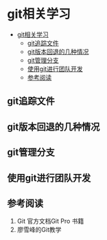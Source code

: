 # git相关学习

<!-- TOC -->

- [git相关学习](#git相关学习)
  - [git追踪文件](#git追踪文件)
  - [git版本回退的几种情况](#git版本回退的几种情况)
  - [git管理分支](#git管理分支)
  - [使用git进行团队开发](#使用git进行团队开发)
  - [参考阅读](#参考阅读)

<!-- /TOC -->

## git追踪文件

## git版本回退的几种情况

## git管理分支

## 使用git进行团队开发

## 参考阅读

1. Git 官方文档Git Pro 书籍
2. 廖雪峰的Git教学
